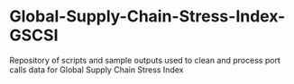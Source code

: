 # Global-Supply-Chain-Stress-Index-GSCSI
Repository of scripts and sample outputs used to clean and process port calls data for Global Supply Chain Stress Index
